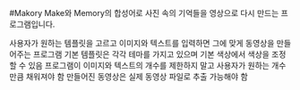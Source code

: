 #Makory
Make와 Memory의 합성어로 사진 속의 기억들을 영상으로 다시 만드는 프로그램입니다.

사용자가 원하는 템플릿을 고르고 이미지와 텍스트를 입력하면 그에 맞게 동영상을 만들어주는 프로그램
기본 템플릿은 각각 테마를 가지고 있으며 기본 색상에서 색상을 조정할 수 있음
프로그램이 이미지와 텍스트의 개수를 제한하지 말고 사용자가 원하는 개수만큼 채워져야 함
만들어진 동영상은 실제 동영상 파일로 추출 가능해야 함

